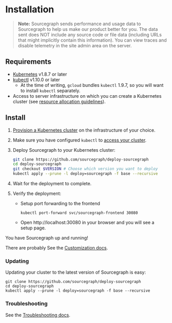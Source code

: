 # Installation

> **Note:** Sourcegraph sends performance and usage data to Sourcegraph to help us make our product
> better for you. The data sent does NOT include any source code or file data (including URLs that
> might implicitly contain this information). You can view traces and disable telemetry in the site
> admin area on the server.

## Requirements

- [Kubernetes](https://kubernetes.io/) v1.8.7 or later
- [kubectl](https://kubernetes.io/docs/tasks/tools/install-kubectl/) v1.10.0 or later
  - At the time of writing, `gcloud` bundles `kubectl` 1.9.7, so you will want to install `kubectl` separately.
- Access to server infrastructure on which you can create a Kubernetes cluster (see
  [resource allocation guidelines](scale.md)).

## Install

1. [Provision a Kubernetes cluster](k8s.md) on the infrastructure of your choice.
2. Make sure you have configured `kubectl` to [access your cluster](https://kubernetes.io/docs/tasks/access-application-cluster/configure-access-multiple-clusters/).
3. Deploy Sourcegraph to your Kubernetes cluster:

   ```bash
   git clone https://github.com/sourcegraph/deploy-sourcegraph
   cd deploy-sourcegraph
   git checkout $VERSION # Choose which version you want to deploy
   kubectl apply --prune -l deploy=sourcegraph -f base --recursive
   ```

4. Wait for the deployment to complete.
5. Verify the deployment:

   - Setup port forwarding to the frontend
     ```
     kubectl port-forward svc/sourcegraph-frontend 30080
     ```
   - Open http://localhost:30080 in your browser and you will see a setup page.

You have Sourcegraph up and running!

There are probably
See the [Customization docs](cusomization.md).

### Updating

Updating your cluster to the latest version of Sourcegraph is easy:

```
git clone https://github.com/sourcegraph/deploy-sourcegraph
cd deploy-sourcegraph
kubectl apply --prune -l deploy=sourcegraph -f base --recursive
```

### Troubleshooting

See the [Troubleshooting docs](troubleshoot.md).
